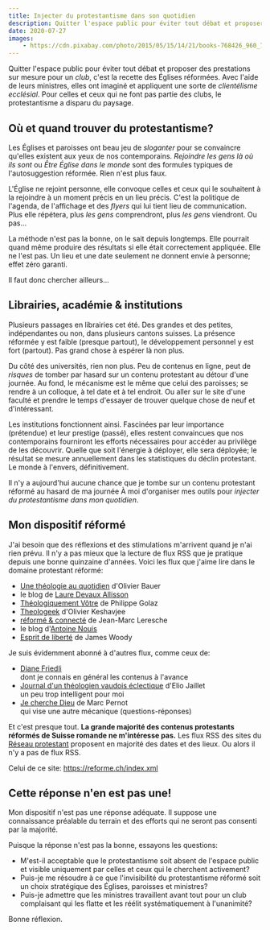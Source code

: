 ```yaml
--- 
title: Injecter du protestantisme dans son quotidien
description: Quitter l'espace public pour éviter tout débat et proposer des prestations sur mesure pour un club, c'est la recette des Églises réformées.
date: 2020-07-27
images:
    - https://cdn.pixabay.com/photo/2015/05/15/14/21/books-768426_960_720.jpg
---
```


Quitter l'espace public pour éviter tout débat et proposer des prestations sur mesure pour un *club*, c'est la recette des Églises réformées.
Avec l'aide de leurs ministres, elles ont imaginé et appliquent une sorte de *clientélisme ecclésial*.
Pour celles et ceux qui ne font pas partie des clubs, le protestantisme a disparu du paysage.

## Où et quand trouver du protestantisme?

Les Églises et paroisses ont beau jeu de *sloganter* pour se convaincre qu'elles existent aux yeux de nos contemporains.
*Rejoindre les gens là où ils sont* ou *Être Église dans le monde* sont des formules typiques de l'autosuggestion réformée.
Rien n'est plus faux.

L'Église ne rejoint personne, elle convoque celles et ceux qui le souhaitent à la rejoindre à un moment précis en un lieu précis.
C'est la politique de l'agenda, de l'affichage et des *flyers* qui lui tient lieu de communication.
Plus elle répétera, plus *les gens* comprendront, plus *les gens* viendront.
Ou pas...

La méthode n'est pas la bonne, on le sait depuis longtemps.
Elle pourrait quand même produire des résultats si elle était correctement appliquée.
Elle ne l'est pas.
Un lieu et une date seulement ne donnent envie à personne; effet zéro garanti.

Il faut donc chercher ailleurs...

## Librairies, académie & institutions

Plusieurs passages en librairies cet été.
Des grandes et des petites, indépendantes ou non, dans plusieurs cantons suisses.
La présence réformée y est faible (presque partout), le développement personnel y est fort (partout).
Pas grand chose à espérer là non plus.

Du côté des universités, rien non plus.
Peu de contenus en ligne, peut de *risques* de tomber par hasard sur un contenu protestant au détour d'une journée.
Au fond, le mécanisme est le même que celui des paroisses; se rendre à un colloque, à tel date et à tel endroit.
Ou aller sur le site d'une faculté et prendre le temps d'essayer de trouver quelque chose de neuf et d'intéressant.

Les institutions fonctionnent ainsi. 
Fascinées par leur importance (prétendue) et leur prestige (passé), elles restent convaincues que nos contemporains fourniront les efforts nécessaires pour accéder au privilège de les découvrir.
Quelle que soit l'énergie à déployer, elle sera déployée; le résultat se mesure annuellement dans les statistiques du déclin protestant.
Le monde à l'envers, définitivement.

Il n'y a aujourd'hui aucune chance que je tombe sur un contenu protestant réformé au hasard de ma journée
À moi d'organiser mes outils  pour *injecter du protestantisme dans mon quotidien*.

## Mon dispositif réformé

J'ai besoin que des réflexions et des stimulations m'arrivent quand je n'ai rien prévu.
Il n'y a pas mieux que la lecture de flux RSS que je pratique depuis une bonne quinzaine d'années.
Voici les flux que j'aime lire dans le domaine protestant réformé:

- [Une théologie au quotidien](https://olivierbauer.org/) d'Olivier Bauer  
- le blog de [Laure Devaux Allisson](https://lauredevaux.ch/)
- [Théologiquement Vôtre](https://philippegolaz.ch/) de Philippe Golaz
- [Theologeek](https://www.theologeek.ch/) d'Olivier Keshavjee
- [réformé & connecté](https://jeanmarcleresche.ch/) de Jean-Marc Leresche
- le blog d'[Antoine Nouis](https://leblogdantoinenouis.fr/)
- [Esprit de liberté](https://espritdeliberte.leswoody.net/) de James Woody

Je suis évidemment abonné à d'autres flux, comme ceux de:

- [Diane Friedli](https://dianefriedli.ch/)  
dont je connais en général les contenus à l'avance
- [Journal d'un théologien vaudois éclectique](https://eliojaillet.ch/) d'Elio Jaillet  
un peu trop intelligent pour moi
- [Je cherche Dieu](https://jecherchedieu.ch/) de Marc Pernot  
qui vise une autre mécanique (questions-réponses)

Et c'est presque tout.
**La grande majorité des contenus protestants réformés de Suisse romande ne m'intéresse pas.**
Les flux RSS des sites du [Réseau protestant](https://reseau-protestant.ch/liste/) proposent en majorité des dates et des lieux.
Ou alors il n'y a pas de flux RSS.

Celui de ce site: https://reforme.ch/index.xml

## Cette réponse n'en est pas une!

Mon dispositif n'est pas une réponse adéquate.
Il suppose une connaissance préalable du terrain et des efforts qui ne seront pas consenti par la majorité.

Puisque la réponse n'est pas la bonne, essayons les questions:

- M'est-il acceptable que le protestantisme soit absent de l'espace public et visible uniquement par celles et ceux qui le cherchent activement?
- Puis-je me résoudre à ce que l'invisibilité du protestantisme réformé soit un choix stratégique des Églises, paroisses et ministres?
- Puis-je admettre que les ministres travaillent avant tout pour un club complaisant qui les flatte et les réélit systématiquement à l'unanimité?

Bonne réflexion.